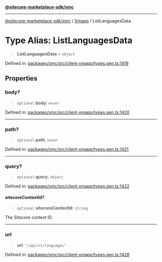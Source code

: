 [**@sitecore-marketplace-sdk/xmc**](../../../../README.md)

***

[@sitecore-marketplace-sdk/xmc](../../../../README.md) / [Xmapp](../README.md) / ListLanguagesData

# Type Alias: ListLanguagesData

> **ListLanguagesData** = `object`

Defined in: [packages/xmc/src/client-xmapp/types.gen.ts:1419](https://github.com/Sitecore/marketplace-sdk/blob/893df143248e67d8c66e942a96045542130259a0/packages/xmc/src/client-xmapp/types.gen.ts#L1419)

## Properties

### body?

> `optional` **body**: `never`

Defined in: [packages/xmc/src/client-xmapp/types.gen.ts:1420](https://github.com/Sitecore/marketplace-sdk/blob/893df143248e67d8c66e942a96045542130259a0/packages/xmc/src/client-xmapp/types.gen.ts#L1420)

***

### path?

> `optional` **path**: `never`

Defined in: [packages/xmc/src/client-xmapp/types.gen.ts:1421](https://github.com/Sitecore/marketplace-sdk/blob/893df143248e67d8c66e942a96045542130259a0/packages/xmc/src/client-xmapp/types.gen.ts#L1421)

***

### query?

> `optional` **query**: `object`

Defined in: [packages/xmc/src/client-xmapp/types.gen.ts:1422](https://github.com/Sitecore/marketplace-sdk/blob/893df143248e67d8c66e942a96045542130259a0/packages/xmc/src/client-xmapp/types.gen.ts#L1422)

#### sitecoreContextId?

> `optional` **sitecoreContextId**: `string`

The Sitecore context ID.

***

### url

> **url**: `"/api/v1/languages"`

Defined in: [packages/xmc/src/client-xmapp/types.gen.ts:1428](https://github.com/Sitecore/marketplace-sdk/blob/893df143248e67d8c66e942a96045542130259a0/packages/xmc/src/client-xmapp/types.gen.ts#L1428)
